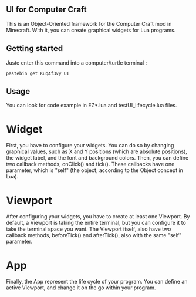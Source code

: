 ## UI for Computer Craft
This is an Object-Oriented framework for the Computer Craft mod in Minecraft. With it,
you can create graphical widgets for Lua programs.

## Getting started
Juste enter this command into a computer/turtle terminal :
```
pastebin get KuqAf3vy UI
```

## Usage
You can look for code example in EZ*.lua and testUI_lifecycle.lua files.
# Widget
First, you have to configure your widgets. You can do so by changing graphical values, such as X and Y positions (which are absolute positions), the widget label, and the font and background colors.
Then, you can define two callback methods, onClick() and tick(). These callbacks have one parameter, which is "self" (the object, according to the Object concept in Lua).
# Viewport
After configuring your widgets, you have to create at least one Viewport. By default, a Viewport is taking the entire terminal, but you can configure it to take the terminal space you want.
The Viewport itself, also have two callback methods, beforeTick() and afterTick(), also with the same "self" parameter.
# App
Finally, the App represent the life cycle of your program. You can define an active Viewport, and change it on the go within your program.

